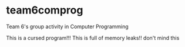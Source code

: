 # team6comprog
Team 6's group activity in Computer Programming

This is a cursed program!!! This is full of memory leaks!! don't mind this
